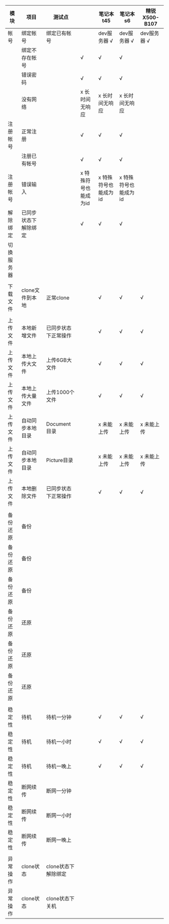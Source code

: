 模块|项目|测试点||笔记本t45|笔记本s6|精锐X500-B107|
-----|-----|-----|-----|-----|-----|-----|
帐号|绑定帐号|绑定已有帐号||dev服务器  √|dev服务器  √|dev服务器  √|
||绑定不存在帐号||√|√|√|
||错误密码||√|√|√|
||没有网络||x 长时间无响应|x 长时间无响应|x 长时间无响应|
|注册帐号|正常注册||√|√|√|
||注册已有帐号||√|√|√|
|注册帐号|错误输入||x 特殊符号也能成为id|x 特殊符号也能成为id|x 特殊符号也能成为id|
|解除绑定|已同步状态下解除绑定||√|√|√|
|切换服务器||||||
||||||||
下载文件|clone文件到本地|正常clone||√|√|√|
||||||||
上传文件|本地新增文件|已同步状态下正常操作||√|√|√|
上传文件|本地上传大文件|上传6GB大文件||√|√|√|
上传文件|本地上传大量文件|上传1000个文件||√|√|√|
上传文件|自动同步本地目录|Document目录||x 未能上传|x 未能上传|x 未能上传|
上传文件|自动同步本地目录|Picture目录||x 未能上传|x 未能上传|x 未能上传|
上传文件|本地删除文件|已同步状态下正常操作||√|√|√|
||||||||
备份还原|备份||||||
备份还原|备份||||||
备份还原|备份||||||
备份还原|还原||||||
备份还原|还原||||||
备份还原|还原||||||
||||||||
稳定性|待机|待机一分钟||√|√|√|
稳定性|待机|待机一小时||√|√|√|
稳定性|待机|待机一晚上||√|√|√|
稳定性|断网续传|断网一分钟|||||
稳定性|断网续传|断网一小时|||||
稳定性|断网续传|断网一晚上|||||
||||||||
异常操作|clone状态|clone状态下解除绑定|||||
异常操作|clone状态|clone状态下关机|||||
